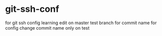 # git-ssh-conf
for git ssh config learning
edit on master
test branch
for commit name
for config change commit name
only on test
